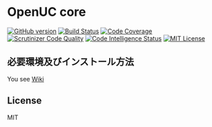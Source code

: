 # OpenUC core

[![GitHub version](https://badge.fury.io/gh/OpnUC%2FOpnUC-core.svg)](https://badge.fury.io/gh/OpnUC%2FOpnUC-core)
[![Build Status](https://scrutinizer-ci.com/g/OpnUC/OpnUC-core/badges/build.png?b=develop)](https://scrutinizer-ci.com/g/OpnUC/OpnUC-core/build-status/master)
[![Code Coverage](https://scrutinizer-ci.com/g/OpnUC/OpnUC-core/badges/coverage.png?b=master)](https://scrutinizer-ci.com/g/OpnUC/OpnUC-core/?branch=master)
[![Scrutinizer Code Quality](https://scrutinizer-ci.com/g/OpnUC/OpnUC-core/badges/quality-score.png?b=master)](https://scrutinizer-ci.com/g/OpnUC/OpnUC-core/?branch=master)
[![Code Intelligence Status](https://scrutinizer-ci.com/g/OpnUC/OpnUC-core/badges/code-intelligence.svg?b=master)](https://scrutinizer-ci.com/code-intelligence)
[![MIT License](http://img.shields.io/badge/license-MIT-green.svg?style=flat)](LICENSE)

## 必要環境及びインストール方法

You see [Wiki](https://github.com/OpnUC/OpnUC-core/wiki)

## License

MIT
